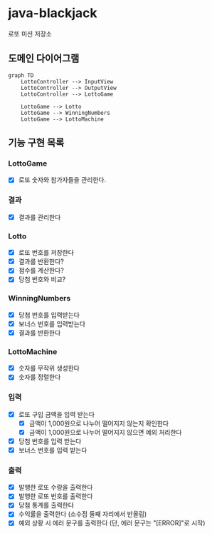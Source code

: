 # java-blackjack

로또 미션 저장소

## 도메인 다이어그램

```mermaid
graph TD
    LottoController --> InputView
    LottoController --> OutputView
    LottoController --> LottoGame

    LottoGame --> Lotto
    LottoGame --> WinningNumbers
    LottoGame --> LottoMachine

```

## 기능 구현 목록

### LottoGame

- [x] 로또 숫자와 참가자들을 관리한다.

### 결과

- [x] 결과를 관리한다

### Lotto

- [x] 로또 번호를 저장한다
- [x] 결과를 반환한다?
- [x] 점수를 계산한다?
- [x] 당첨 번호와 비교?

### WinningNumbers

- [x] 당첨 번호를 입력받는다
- [x] 보너스 번호를 입력받는다
- [x] 결과를 반환한다

### LottoMachine

- [x] 숫자를 무작위 생성한다
- [x] 숫자를 정렬한다

### 입력

- [x] 로또 구입 금액을 입력 받는다
  - [x] 금액이 1,000원으로 나누어 떨어지지 않는지 확인한다
  - [x] 금액이 1,000원으로 나누어 떨어지지 않으면 예외 처리한다
- [x] 당첨 번호를 입력 받는다
- [x] 보너스 번호를 입력 받는다

### 출력

- [x] 발행한 로또 수량을 출력한다
- [x] 발행한 로또 번호를 출력한다
- [x] 당첨 통계를 출력한다
- [x] 수익률을 출력한다 (소수점 둘째 자리에서 반올림)
- [x] 예외 상황 시 에러 문구를 출력한다 (단, 에러 문구는 "[ERROR]"로 시작)
